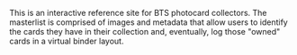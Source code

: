 This is an interactive reference site for BTS photocard collectors. The masterlist is comprised of images and metadata that allow users to identify the cards they have in their collection and, eventually, log those "owned" cards in a virtual binder layout.